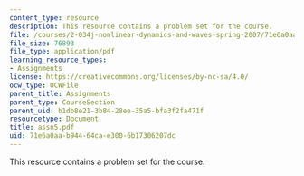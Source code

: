 ```yaml
---
content_type: resource
description: This resource contains a problem set for the course.
file: /courses/2-034j-nonlinear-dynamics-and-waves-spring-2007/71e6a0aab94464cae3006b17306207dc_assn5.pdf
file_size: 76893
file_type: application/pdf
learning_resource_types:
- Assignments
license: https://creativecommons.org/licenses/by-nc-sa/4.0/
ocw_type: OCWFile
parent_title: Assignments
parent_type: CourseSection
parent_uid: b1db8e21-3b84-28ee-35a5-bfa3f2fa471f
resourcetype: Document
title: assn5.pdf
uid: 71e6a0aa-b944-64ca-e300-6b17306207dc
---
```

This resource contains a problem set for the course.